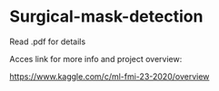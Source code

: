 # Surgical-mask-detection
Read .pdf for details


Acces link for more info and project overview:

https://www.kaggle.com/c/ml-fmi-23-2020/overview
